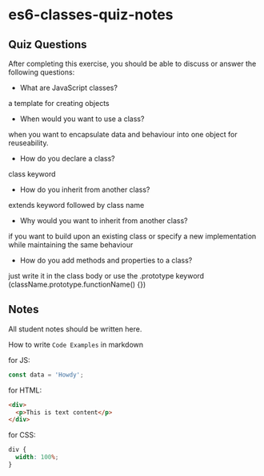 # es6-classes-quiz-notes

## Quiz Questions

After completing this exercise, you should be able to discuss or answer the following questions:

- What are JavaScript classes?

a template for creating objects

- When would you want to use a class?

when you want to encapsulate data and behaviour into one object for reuseability.

- How do you declare a class?

class keyword

- How do you inherit from another class?

extends keyword followed by class name

- Why would you want to inherit from another class?

if you want to build upon an existing class or specify a new implementation while maintaining the same behaviour

- How do you add methods and properties to a class?

just write it in the class body or use the .prototype keyword (className.prototype.functionName() {})

## Notes

All student notes should be written here.

How to write `Code Examples` in markdown

for JS:

```javascript
const data = 'Howdy';
```

for HTML:

```html
<div>
  <p>This is text content</p>
</div>
```

for CSS:

```css
div {
  width: 100%;
}
```

